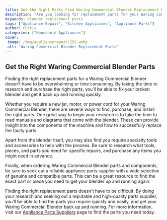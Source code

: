```yaml
---
title: Get the Right Parts Find Waring Commercial Blender Replacement Parts Now
description: "Are you looking for replacement parts for your Waring Commercial Blender Get the right parts here and get back to making your favorite smoothies and other drinks"
keywords: blender replacement parts
tags: ["Appliance Repair", "Kitchen Appliances", "Appliance Parts"]
author: Curtis
categories: ["Household Appliances"]
cover: 
 image: /img/appliancerepair/292.webp
 alt: 'Waring Commercial Blender Replacement Parts'
---
```

## Get the Right Waring Commercial Blender Parts

Finding the right replacement parts for a Waring Commercial Blender doesn't have to be overwhelming or time consuming. By taking the time to research and purchase the right parts, you’ll be able to fix your broken blender and get it back up and running quickly. 

Whether you require a new jar, motor, or power cord for your Waring Commercial Blender, there are several ways to find, purchase, and install the right parts. One great way to begin your research is to take the time to read manuals and diagrams that come with the blender. These can provide insight into the components of the machine and how to successfully replace the faulty parts. 

Apart from the blender itself, you may also find you require specialty tools and accessories to help with the process. Be sure to research what tools, pieces, and parts you need for specific repairs, and purchase any items you might need in advance. 

Finally, when ordering Waring Commercial Blender parts and components, be sure to seek out a reliable appliance parts supplier with a wide selection of genuine and compatible parts. This can be a great resource to find the exact part or piece you need to get your blender up and running again. 

Finding the right replacement parts doesn't have to be difficult. By doing your research and seeking out a reputable and high-quality parts supplier, you’ll be able to find the parts you require quickly and easily, and get your Waring Commercial Blender back up and running. For more information, visit our [Appliance Parts Suppliers](.pages/appliance-parts-suppliers/) page to find the parts you need today.
